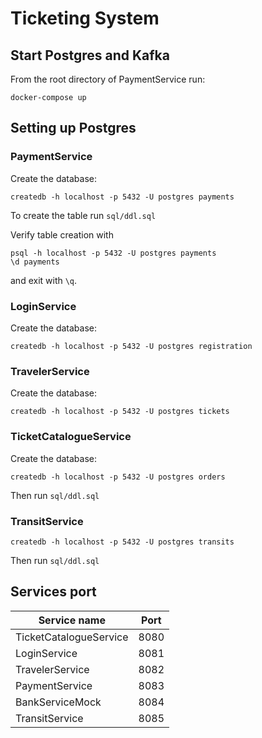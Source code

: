 # Ticketing System

## Start Postgres and Kafka

From the root directory of PaymentService run:

```
docker-compose up
```

## Setting up Postgres

### PaymentService

Create the database:

```
createdb -h localhost -p 5432 -U postgres payments
```

To create the table run `sql/ddl.sql`

Verify table creation with

```
psql -h localhost -p 5432 -U postgres payments 
\d payments
```

and exit with `\q`.

### LoginService

Create the database:

```
createdb -h localhost -p 5432 -U postgres registration
```

### TravelerService

Create the database:

```
createdb -h localhost -p 5432 -U postgres tickets
```

### TicketCatalogueService

Create the database:

```
createdb -h localhost -p 5432 -U postgres orders
```

Then run `sql/ddl.sql`

### TransitService

```
createdb -h localhost -p 5432 -U postgres transits
```

Then run `sql/ddl.sql`

## Services port

| Service name           | Port |
|------------------------|------|
| TicketCatalogueService | 8080 |
| LoginService           | 8081 |
| TravelerService        | 8082 |
| PaymentService         | 8083 |
| BankServiceMock        | 8084 |
| TransitService         | 8085 |